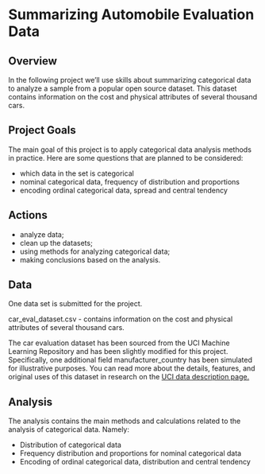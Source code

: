 # Summarizing Automobile Evaluation Data

## Overview
In the following project we’ll use skills about summarizing categorical data to analyze a sample from a popular open source dataset. This dataset contains information on the cost and physical attributes of several thousand cars. 


## Project Goals
The main goal of this project is to apply categorical data analysis methods in practice. Here are some questions that are planned to be considered:
- which data in the set is categorical
- nominal categorical data, frequency of distribution and proportions
- encoding ordinal categorical data, spread and central tendency

## Actions

- analyze data;
- clean up the datasets;
- using methods for analyzing categorical data;
- making conclusions based on the analysis.

## Data

Оne data set is submitted for the project.

car_eval_dataset.csv - contains information on the cost and physical attributes of several thousand cars.

The car evaluation dataset has been sourced from the UCI Machine Learning Repository and has been slightly modified for this project. Specifically, one additional field manufacturer_country has been simulated for illustrative purposes. You can read more about the details, features, and original uses of this dataset in research on the [UCI data description page.](https://archive.ics.uci.edu/dataset/19/car+evaluation)

## Analysis

The analysis contains the main methods and calculations related to the analysis of categorical data. Namely:
- Distribution of categorical data
- Frequency distribution and proportions for nominal categorical data
- Encoding of ordinal categorical data, distribution and central tendency
